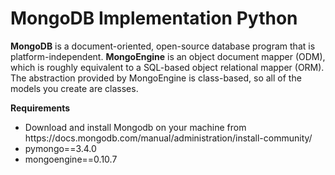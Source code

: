 # MongoDB Implementation Python
<b>MongoDB</b> is a document-oriented, open-source database program that is platform-independent. 
<b>MongoEngine</b> is an object document mapper (ODM), which is roughly equivalent to a SQL-based object relational mapper (ORM). The abstraction provided by MongoEngine is class-based, so all of the models you create are classes.

<b> Requirements </b>
<ul>
  <li> Download and install Mongodb on your machine from https://docs.mongodb.com/manual/administration/install-community/</li>
  <li> pymongo==3.4.0</li>
  <li> mongoengine==0.10.7</li>
</ul>

